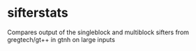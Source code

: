 # sifterstats
Compares output of the singleblock and multiblock sifters from gregtech/gt++ in gtnh on large inputs
